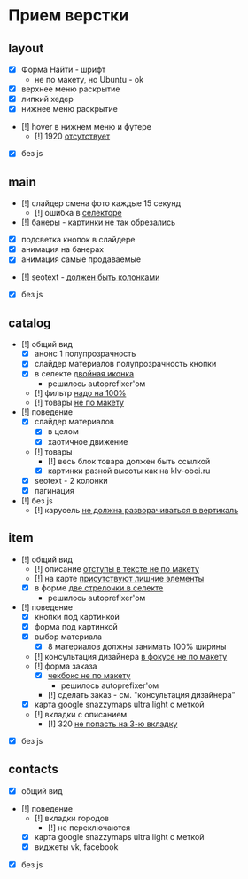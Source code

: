 # Прием верстки

## layout

 * [x] Форма Найти - шрифт
    * не по макету, но Ubuntu - ok
 * [x] верхнее меню раскрытие
 * [x] липкий хедер 
 * [x] нижнее меню раскрытие
 * [!] hover в нижнем меню и футере 
   * [!] 1920 [отсутствует](main-1920/1.png)
 * [x] без js

## main

 * [!] слайдер смена фото каждые 15 секунд
   * [!] ошибка в [селекторе](main/1.png)
 * [!] банеры - [картинки не так обрезались](main-320/1.png)
 * [x] подсветка кнопок в слайдере 
 * [x] анимация на банерах
 * [x] анимация самые продаваемые
 * [!] seotext - [должен быть колонками](main-1000/2.png) 
 * [x] без js

## catalog

 * [!] общий вид
   * [x] анонс 1 полупрозрачность
   * [x] слайдер материалов полупрозрачность кнопки
   * [x] в селекте [двойная иконка](catalog/1.png)
     * решилось autoprefixer'ом
   * [!] фильтр [надо на 100%](catalog/3.png)
   * [!] товары [не по макету](catalog/2.png)
 * [!] поведение
    * [x] слайдер материалов
      * [x] в целом
      * [x] хаотичное движение
    * [!] товары
      * [!] весь блок товара должен быть ссылкой
      * [x] картинки разной высоты как на klv-oboi.ru
    * [x] seotext - 2 колонки
    * [x] пагинация
 * [!] без js
   * [!] карусель [не должна разворачиваться в вертикаль](catalog/4.png)

## item

 * [!] общий вид
   * [!] описание [отступы в тексте не по макету](item/1.png)
   * [!] на карте [присутствуют лишние элементы](item/2.png)
   * [x] в форме [две стрелочки в селекте](item/3.png)
     * решилось autoprefixer'ом
 * [!] поведение
   * [x] кнопки под картинкой
   * [x] форма под картинкой
   * [x] выбор материала
     * [x] 8 материалов должны занимать 100% ширины
   * [!] консультация дизайнера [в фокусе не по макету](item/4.png)
   * [!] форма заказа
     * [x] [чекбокс не по макету](item/5.png)
       * решилось autoprefixer'ом
     * [!] сделать заказ - см. "консультация дизайнера"
   * [x] карта google snazzymaps ultra light с меткой
   * [!] вкладки с описанием
     * [!] 320 [не попасть на 3-ю вкладку](item/6.png)
 * [x] без js
 
## contacts
 
 * [x] общий вид
 * [!] поведение
   * [!] вкладки городов
     * [!] не переключаются
   * [x] карта google snazzymaps ultra light с меткой
   * [x] виджеты vk, facebook
 * [x] без js
